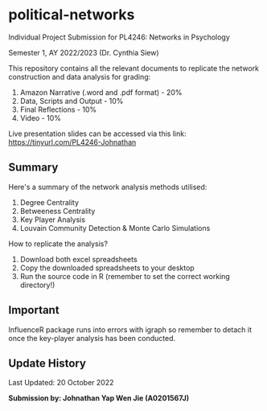 # political-networks

Individual Project Submission for PL4246: Networks in Psychology

Semester 1, AY 2022/2023 (Dr. Cynthia Siew)

This repository contains all the relevant documents to replicate the network construction and data analysis for grading:

1. Amazon Narrative (.word and .pdf format) - 20%
2. Data, Scripts and Output - 10%
3. Final Reflections - 10%
4. Video - 10%

Live presentation slides can be accessed via this link: https://tinyurl.com/PL4246-Johnathan

## Summary

Here's a summary of the network analysis methods utilised:
1. Degree Centrality 
2. Betweeness Centrality
3. Key Player Analysis
4. Louvain Community Detection & Monte Carlo Simulations

How to replicate the analysis?
1. Download both excel spreadsheets
2. Copy the downloaded spreadsheets to your desktop
3. Run the source code in R (remember to set the correct working directory!)

## Important

InfluenceR package runs into errors with igraph so remember to detach it once the key-player analysis has been conducted.

## Update History

Last Updated: 20 October 2022

<b>Submission by: Johnathan Yap Wen Jie (A0201567J)</b>
